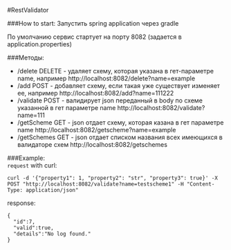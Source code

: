 #RestValidator

###How to start:
Запустить spring application через gradle  <br/>

По умолчанию сервис стартует на порту 8082 (задается в application.properties)  <br/>

###Методы:<br/>
* /delete DELETE - удаляет схему, которая указана в гет-параметре name, например http://localhost:8082/delete?name=example<br/>
* /add POST - добавляет схему, если такая уже существует изменяет ее, например http://localhost:8082/add?name=111222<br/>
* /validate POST - валидирует json переданный в body по схеме указанной в гет параметре name http://localhost:8082/validate?name=111
* /getScheme GET -  json отдает схему, которая казана в гет параметре name  http://localhost:8082/getscheme?name=example
* /getSchemes GET -  json отдает списком названия всех имеющихся в валидаторе схем http://localhost:8082/getschemes



###Example:<br/>
`request` with curl:

    curl -d '{"property1": 1, "property2": "str", "property3": true}' -X POST "http://localhost:8082/validate?name=testscheme1" -H "Content-Type: application/json"

response:

    {
      "id":7,
      "valid":true,
      "details":"No log found."
    }
